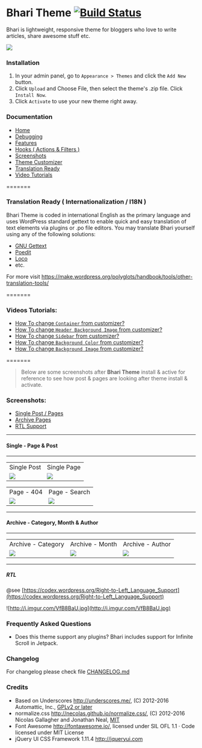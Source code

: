 # Bhari Theme [![Build Status](https://travis-ci.org/maheshwaghmare/bhari.svg?branch=dev)](https://travis-ci.org/maheshwaghmare/bhari)

Bhari is lightweight, responsive theme for bloggers who love to write articles, share awesome stuff etc.

<img src="http://i.imgur.com/VSnC36H.jpg" />

### Installation

1. In your admin panel, go to `Appearance > Themes` and click the `Add New` button.
2. Click `Upload` and Choose File, then select the theme's .zip file. Click `Install Now`.
3. Click `Activate` to use your new theme right away.

### Documentation

- <a href="https://github.com/maheshwaghmare/bhari/wiki" class="wiki-page-link">Home</a>
- <a href="https://github.com/maheshwaghmare/bhari/wiki/Debugging" class="wiki-page-link">Debugging</a>
- <a href="https://github.com/maheshwaghmare/bhari/wiki/Features" class="wiki-page-link">Features</a>
- <a href="https://github.com/maheshwaghmare/bhari/wiki/Hooks-(-Actions-&amp;-Filters-)" class="wiki-page-link">Hooks ( Actions &amp; Filters )</a>
- <a href="https://github.com/maheshwaghmare/bhari/wiki/Screenshots" class="wiki-page-link">Screenshots</a>
- <a href="https://github.com/maheshwaghmare/bhari/wiki/Theme-Customizer" class="wiki-page-link">Theme Customizer</a>
- <a href="https://github.com/maheshwaghmare/bhari/wiki/Translation-Ready" class="wiki-page-link">Translation Ready</a>
- <a href="https://github.com/maheshwaghmare/bhari/wiki/Video-Tutorials" class="wiki-page-link">Video Tutorials</a>

=======


### Translation Ready ( Internationalization / I18N )

Bhari Theme is coded in international English as the primary language and uses WordPress standard gettext to enable
quick and easy translation of text elements via plugins or .po file editors.
You may translate Bhari yourself using any of the following solutions:

- <a href="https://make.wordpress.org/polyglots/handbook/tools/gettext/">GNU Gettext</a>
- <a href="https://make.wordpress.org/polyglots/handbook/tools/poedit/">Poedit</a>
- <a href="https://localise.biz/free/poeditor">Loco</a>
- etc.

For more visit https://make.wordpress.org/polyglots/handbook/tools/other-translation-tools/

=======

### Videos Tutorials:

- <a href="https://github.com/maheshwaghmare/bhari/wiki/Video-Tutorials/#user-content--how-to-change-container-from-customizer">How To change `Container` from customizer?</a>
- <a href="https://github.com/maheshwaghmare/bhari/wiki/Video-Tutorials/#user-content--how-to-change-header-background-image-from-customizer">How To change `Header Background Image` from customizer?</a>
- <a href="https://github.com/maheshwaghmare/bhari/wiki/Video-Tutorials/#user-content--how-to-change-sidebar-from-customizer">How To change `Sidebar` from customizer?</a>
- <a href="https://github.com/maheshwaghmare/bhari/wiki/Video-Tutorials/#user-content--how-to-change-background-color-from-customizer">How To change `Background Color` from customizer?</a>
- <a href="https://github.com/maheshwaghmare/bhari/wiki/Video-Tutorials/#user-content--how-to-change-background-image-from-customizer">How To change `Background Image` from customizer?</a>

=======

> Below are some screenshots after **Bhari Theme** install & active for reference to see how post & pages are looking after theme install & activate.

### Screenshots: 

- <a href="https://github.com/maheshwaghmare/bhari/wiki/Screenshots/#single---page--post"> Single Post / Pages </a>
- <a href="https://github.com/maheshwaghmare/bhari/wiki/Screenshots/#archive---category-month--author"> Archive Pages </a>
- <a href="https://github.com/maheshwaghmare/bhari/wiki/Screenshots/#rtl"> RTL Support </a>

-----

#### Single - Page & Post

-----

<table>
	<tr>
		<td> <span style="text-align:center;"> Single Post </span> </td>
		<td> <span style="text-align:center;"> Single Page </span> </td>
	</tr>
	<tr>
		<td> <a target="_blank" href="http://i.imgur.com/eroIWCT.jpg" ><img src="http://i.imgur.com/eroIWCT.jpg" /> </a> </td>
		<td> <a target="_blank" href="http://i.imgur.com/VSnC36H.jpg" ><img src="http://i.imgur.com/VSnC36H.jpg" /> </a> </td>
	</tr>
</table>
<table>
	<tr>
		<td> <span style="text-align:center;"> Page - 404 </span> </td>
		<td> <span style="text-align:center;"> Page - Search </span> </td>
	</tr>
	<tr>
		<td> <a target="_blank" href="http://i.imgur.com/qsgePPF.jpg" ><img src="http://i.imgur.com/qsgePPF.jpg" /> </a> </td>
		<td> <a target="_blank" href="http://i.imgur.com/ebmXEXY.jpg" ><img src="http://i.imgur.com/ebmXEXY.jpg" /> </a> </td>
	</tr>
</table>

-----

#### Archive - Category, Month & Author

-----

<table>
	<tr>
		<td> <span style="text-align:center;"> Archive - Category </span> </td>
		<td> <span style="text-align:center;"> Archive - Month </span> </td>
		<td> <span style="text-align:center;"> Archive - Author </span> </td>
	</tr>
	<tr>
		<td> <a target="_blank" href="http://i.imgur.com/qUPgIut.jpg" ><img src="http://i.imgur.com/qUPgIut.jpg" /> </a> </td>
		<td> <a target="_blank" href="http://i.imgur.com/scKxnQ1.jpg" ><img src="http://i.imgur.com/scKxnQ1.jpg" /> </a> </td>
		<td> <a target="_blank" href="http://i.imgur.com/XCOhM5l.jpg" ><img src="http://i.imgur.com/XCOhM5l.jpg" /> </a> </td>
	</tr>
</table>

-----

##### RTL

@see [https://codex.wordpress.org/Right-to-Left_Language_Support](https://codex.wordpress.org/Right-to-Left_Language_Support)

![http://i.imgur.com/VfB8BaU.jpg](http://i.imgur.com/VfB8BaU.jpg)



### Frequently Asked Questions

- Does this theme support any plugins?
Bhari includes support for Infinite Scroll in Jetpack.

### Changelog

For changelog please check file <a href="https://github.com/maheshwaghmare/bhari/blob/master/CHANGELOG.md">CHANGELOG.md</a>

### Credits

* Based on Underscores http://underscores.me/, (C) 2012-2016 Automattic, Inc., [GPLv2 or later](https://www.gnu.org/licenses/gpl-2.0.html)
* normalize.css http://necolas.github.io/normalize.css/, (C) 2012-2016 Nicolas Gallagher and Jonathan Neal, [MIT](http://opensource.org/licenses/MIT)
* Font Awesome http://fontawesome.io/, licensed under SIL OFL 1.1 · Code licensed under MIT License 
* jQuery UI CSS Framework 1.11.4 http://jqueryui.com

